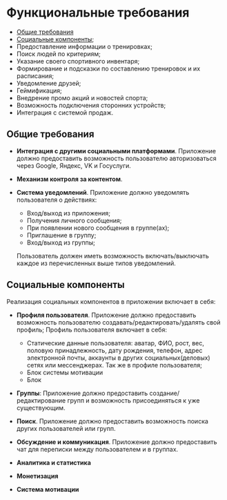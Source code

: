 # Функциональные требования

- [Общие требования](#common)
- [Социальные компоненты](#social);
- Предоставление информации о тренировках;
- Поиск людей по критериям;
- Указание своего спортивного инвентаря;
- Формирование и подсказки по составлению тренировок и их расписания; 
- Уведомление друзей;
- Геймификация; 
- Внедрение промо акций и новостей спорта;
- Возможность подключения сторонних устройств;
- Интеграция с системой продаж.

## <a id="common"></a> Общие требования

- **Интеграция с другими социальными платформами**. Приложение должно предоставить возможность пользователю авторизоваться через Google, Яндекс, VK и Госуслуги.

- **Механизм контроля за контентом**.

- **Система уведомлений**. Приложение должно уведомлять пользователя о действиях:
    - Вход/выход из приложения;
    - Получения личного сообщения;
    - При появлении нового сообщения в группе(ах);
    - Приглашение в группу;
    - Вход/выход из группы;

    Пользователь должен иметь возможность включать/выключать каждое из перечисленных выше типов уведомлений.

## <a id="social"></a> Социальные компоненты

Реализация социальных компонентов в приложении включает в себя:

- **Профиля пользователя**. Приложение должно предоставить возможность пользователю создавать/редактировать/удалять свой профиль; Профиль пользователя включает в себя:
    - Статические данные пользователя: аватар, ФИО, рост, вес, половую принадлежность, дату рождения, телефон, адрес электронной почты, аккаунты в других социальных(деловых) сетях или мессенджерах. Так же в профиле пользователя;
    - Блок системы мотивации
    - Блок 

- **Группы**: Приложение должно предоставить создание/редактирование групп и возможность присоединяться к уже существующим.

- **Поиск**. Приложение должно предоставить возможность поиска других пользователей или групп.

- **Обсуждение и коммуникация**. Приложение должно предоставить чат для переписки между пользователем и в группах.

- **Аналитика и статистика**

- **Монетизация**

- **Система мотивации**